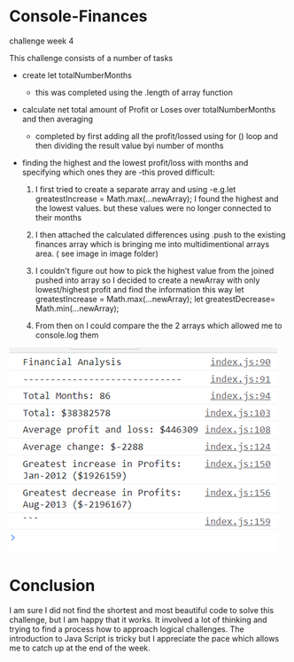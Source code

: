 # Console-Finances
challenge week 4

This challenge consists of a number of tasks
- create let totalNumberMonths 
    - this was completed using the .length of array function

- calculate net total amount of Profit or Loses over totalNumberMonths and then averaging
    - completed by first adding all the profit/lossed using for () loop and then dividing the result value byi number of months 

- finding the highest and the lowest profit/loss with months and specifying which ones they are
    -this proved difficult:

    1. I first tried to create a separate array and using 
        -e.g.let greatestIncrease = Math.max(...newArray); I found the highest and the lowest values.
    but these values were no longer connected to their months

    2. I then attached the calculated differences using .push to the existing finances array which is bringing me into multidimentional arrays area.
   ( see image in image folder)

    3. I couldn't figure out how to pick the highest value from the joined pushed into array so I decided to create a newArray with only lowest/highest profit and find the information this way
        let greatestIncrease = Math.max(...newArray);
        let greatestDecrease= Math.min(...newArray);

    4. From then on I could compare the the 2 arrays which allowed me to console.log them

![screenshot of result](images/financial%20analysis%20result.png)


# Conclusion
I am sure I did not find the shortest and most beautiful code to solve this challenge, but I am happy that it works. It involved a lot of thinking and trying to find a process how to approach logical challenges. 
The introduction to Java Script is tricky but I appreciate the pace which allows me to catch up at the end of the week.